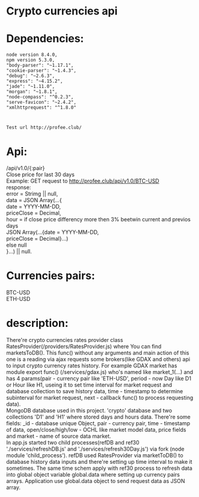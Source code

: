 # Crypto currencies api 
#
#   Dependencies:
    node version 8.4.0, 
    npm version 5.3.0,
    "body-parser": "~1.17.1",
    "cookie-parser": "~1.4.3",
    "debug": "~2.6.3",
    "express": "~4.15.2",
    "jade": "~1.11.0",
    "morgan": "~1.8.1",
    "node-compass": "^0.2.3",
    "serve-favicon": "~2.4.2",
    "xmlhttprequest": "^1.8.0"
    
# 
    Test url http://profee.club/
#   Api:
/api/v1.0/{:pair}<br>
    Close price for last 30 days<br>
    Example: GET request to http://profee.club/api/v1.0/BTC-USD<br>
    response:<br>
      error = Strimg || null,<br>
      data  = JSON Array(...{<br>
            date = YYYY-MM-DD,<br>
            priceClose = Decimal,<br>
            hour = if close price differency more then 3% beetwin current and previos days <br>
                JSON Array(...{date = YYYY-MM-DD,<br>
                priceClose = Decimal}...)<br>
            else null<br>
        	}...) || null.<br>
#   Currencies pairs:
BTC-USD<br>
ETH-USD<br>
#	description:
There're crypto currencies rates provider class RatesProvider(/providers/RatesProvider.js) where You can find marketsToDB(). This func() without any arguments and main action of this one is a reading via ajax requests some brokers(like GDAX and others) api to input crypto currency rates history. For example GDAX market has module export func() 
(/services/gdax.js) who's named like market_1(...) and has 4 params(pair - currency pair like 'ETH-USD', period - now Day like D1 or Hour like H1, useing it to set time interval for market request and database collection to save history data, time - timestamp to determine subinterval for market request, next - callback func() to process requesting data).<br>
MongoDB database used in this project. 'crypto' database and two collections 'D1' and 'H1' where stored days and hours data. There're some fields: _id - database unique Object, pair - currency pair, time - timestamp of data, open/close/high/low - OCHL like market model data, price fields and market - name of source data market.<br>
In app.js started two child processes(refDB and ref30 './services/refreshDB.js' and './services/refresh30Day.js') via fork (node module 'child_process'). refDB used RatesProvider via marketToDB() to database history data inputs and there're setting up time interval to make it sometimes. The same time schem apply with ref30 process to refresh data into global object variable global.data where setting up currency pairs arrays. Application use global.data object to send request data as JSON array.<br>
